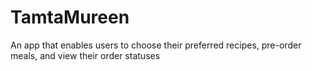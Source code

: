 # TamtaMureen
An app that enables users to choose their preferred recipes, pre-order meals, and view their order statuses
